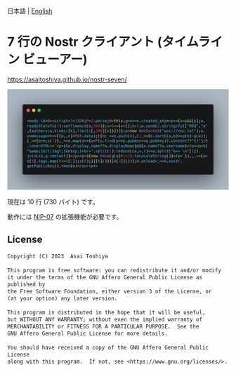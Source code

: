 日本語 | [English](./README-en.md)

# 7 行の Nostr クライアント (タイムライン ビューアー)

https://asaitoshiya.github.io/nostr-seven/

![carbon.png](carbon.png)

現在は 10 行 (730 バイト) です。

動作には [NIP-07](https://github.com/nostr-protocol/nips/blob/master/07.md) の拡張機能が必要です。


## License

    Copyright (C) 2023  Asai Toshiya

    This program is free software: you can redistribute it and/or modify
    it under the terms of the GNU Affero General Public License as published by
    the Free Software Foundation, either version 3 of the License, or
    (at your option) any later version.

    This program is distributed in the hope that it will be useful,
    but WITHOUT ANY WARRANTY; without even the implied warranty of
    MERCHANTABILITY or FITNESS FOR A PARTICULAR PURPOSE.  See the
    GNU Affero General Public License for more details.

    You should have received a copy of the GNU Affero General Public License
    along with this program.  If not, see <https://www.gnu.org/licenses/>.
